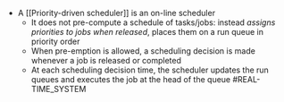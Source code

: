 * A [[Priority-driven scheduler]] is an on-line scheduler
	* It does not pre-compute a schedule of tasks/jobs: instead *assigns priorities to jobs when released*, places them on a run queue in priority order
	* When pre-emption is allowed, a scheduling decision is made whenever a job is released or completed
	* At each scheduling decision time, the scheduler updates the run queues and executes the job at the head of the queue
#REAL-TIME_SYSTEM 